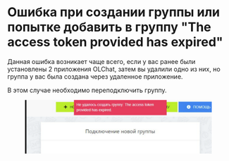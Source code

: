 # Ошибка при создании группы или попытке добавить в группу "The access token provided has expired"

Данная ошибка возникает чаще всего, если у вас ранее были установлены 2 приложения OLChat, затем вы удалили одно из них, но группа у вас была создана через удаленное приложение.&#x20;

В этом случае необходимо переподключить группу.&#x20;

<figure><img src="../../.gitbook/assets/image.png" alt=""><figcaption></figcaption></figure>
